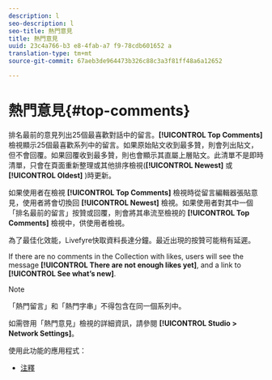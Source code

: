 ```yaml
---
description: l
seo-description: l
seo-title: 熱門意見
title: 熱門意見
uuid: 23c4a766-b3 e8-4fab-a7 f9-78cdb601652 a
translation-type: tm+mt
source-git-commit: 67aeb3de964473b326c88c3a3f81ff48a6a12652

---
```



# 熱門意見{#top-comments}

排名最前的意見列出25個最喜歡對話中的留言。**[!UICONTROL Top Comments]** 檢視顯示25個最喜歡系列中的留言。如果原始貼文收到最多贊，則會列出貼文，但不會回覆。如果回覆收到最多贊，則也會顯示其直屬上層貼文。此清單不是即時清單，只會在頁面重新整理或其他排序檢視(**[!UICONTROL Newest]** 或 **[!UICONTROL Oldest]** )時更新。

如果使用者在檢視 **[!UICONTROL Top Comments]** 檢視時從留言編輯器張貼意見，使用者將會切換回 **[!UICONTROL Newest]** 檢視。如果使用者對其中一個「排名最前的留言」按贊或回覆，則會將其串流至檢視的 **[!UICONTROL Top Comments]** 檢視中，供使用者檢視。

為了最佳化效能，Livefyre快取資料長達分鐘。最近出現的按贊可能稍有延遲。

If there are no comments in the Collection with likes, users will see the message **[!UICONTROL There are not enough likes yet]**, and a link to **[!UICONTROL See what’s new]**.

>[!NOTE]
>
>「熱門留言」和「熱門字串」不得包含在同一個系列中。

如需啓用「熱門意見」檢視的詳細資訊，請參閱 **[!UICONTROL Studio > Network Settings]**。

使用此功能的應用程式：

* [注釋](/help/using/c-about-apps/c-comments/c-comments.md)

